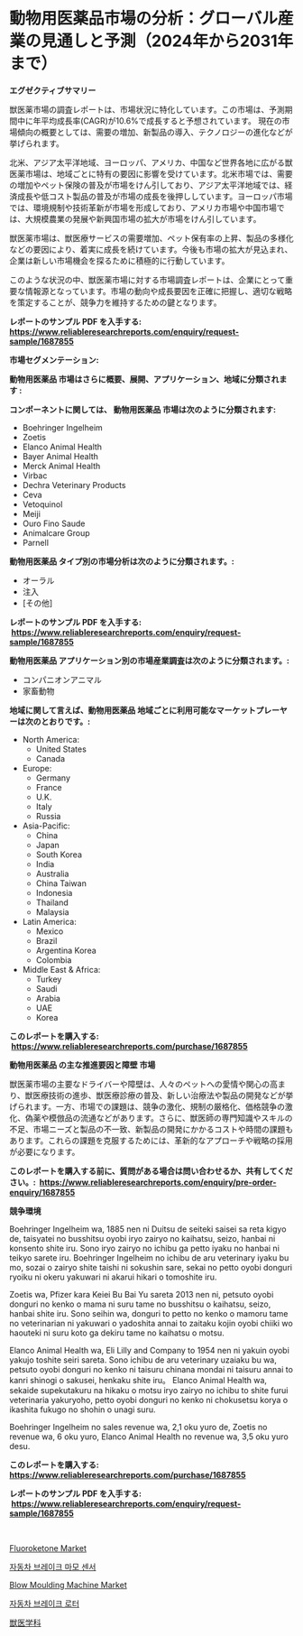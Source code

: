 <p><h1>動物用医薬品市場の分析：グローバル産業の見通しと予測（2024年から2031年まで）</h1></p><p><strong>エグゼクティブサマリー</strong></p>
<p><p>獣医薬市場の調査レポートは、市場状況に特化しています。この市場は、予測期間中に年平均成長率(CAGR)が10.6%で成長すると予想されています。 現在の市場傾向の概要としては、需要の増加、新製品の導入、テクノロジーの進化などが挙げられます。</p><p>北米、アジア太平洋地域、ヨーロッパ、アメリカ、中国など世界各地に広がる獣医薬市場は、地域ごとに特有の要因に影響を受けています。北米市場では、需要の増加やペット保険の普及が市場をけん引しており、アジア太平洋地域では、経済成長や低コスト製品の普及が市場の成長を後押ししています。ヨーロッパ市場では、環境規制や技術革新が市場を形成しており、アメリカ市場や中国市場では、大規模農業の発展や新興国市場の拡大が市場をけん引しています。</p><p>獣医薬市場は、獣医療サービスの需要増加、ペット保有率の上昇、製品の多様化などの要因により、着実に成長を続けています。今後も市場の拡大が見込まれ、企業は新しい市場機会を探るために積極的に行動しています。</p><p>このような状況の中、獣医薬市場に対する市場調査レポートは、企業にとって重要な情報源となっています。市場の動向や成長要因を正確に把握し、適切な戦略を策定することが、競争力を維持するための鍵となります。</p></p>
<p><strong>レポートのサンプル PDF を入手する: <a href="https://www.reliableresearchreports.com/enquiry/request-sample/1687855">https://www.reliableresearchreports.com/enquiry/request-sample/1687855</a></strong></p>
<p><strong>市場セグメンテーション:</strong></p>
<p><strong> 動物用医薬品 市場はさらに概要、展開、アプリケーション、地域に分類されます :</strong></p>
<p><strong>コンポーネントに関しては、 動物用医薬品 市場は次のように分類されます: &nbsp;</strong></p>
<p><ul><li>Boehringer Ingelheim</li><li>Zoetis</li><li>Elanco Animal Health</li><li>Bayer Animal Health</li><li>Merck Animal Health</li><li>Virbac</li><li>Dechra Veterinary Products</li><li>Ceva</li><li>Vetoquinol</li><li>Meiji</li><li>Ouro Fino Saude</li><li>Animalcare Group</li><li>Parnell</li></ul></p>
<p><strong> 動物用医薬品 タイプ別の市場分析は次のように分類されます。:</strong></p>
<p><ul><li>オーラル</li><li>注入</li><li>[その他]</li></ul></p>
<p><strong>レポートのサンプル PDF を入手する: &nbsp;<a href="https://www.reliableresearchreports.com/enquiry/request-sample/1687855">https://www.reliableresearchreports.com/enquiry/request-sample/1687855</a></strong></p>
<p><strong> 動物用医薬品 アプリケーション別の市場産業調査は次のように分類されます。:</strong></p>
<p><ul><li>コンパニオンアニマル</li><li>家畜動物</li></ul></p>
<p><strong>地域に関して言えば、動物用医薬品 地域ごとに利用可能なマーケットプレーヤーは次のとおりです。:</strong></p>
<p><ul>
    <li>
        North America:
        <ul>
            <li>United States</li>
            <li>Canada</li>
        </ul>
    </li>
    <li>
        Europe:
        <ul>
            <li>Germany</li>
            <li>France</li>
            <li>U.K.</li>
            <li>Italy</li>
            <li>Russia</li>
        </ul>
    </li>
    <li>
        Asia-Pacific:
        <ul>
            <li>China</li>
            <li>Japan</li>
            <li>South Korea</li>
            <li>India</li>
            <li>Australia</li>
            <li>China Taiwan</li>
            <li>Indonesia</li>
            <li>Thailand</li>
            <li>Malaysia</li>
        </ul>
    </li>
    <li>
        Latin America:
        <ul>
            <li>Mexico</li>
            <li>Brazil</li>
            <li>Argentina Korea</li>
            <li>Colombia</li>
        </ul>
    </li>
    <li>
        Middle East & Africa:
        <ul>
            <li>Turkey</li>
            <li>Saudi</li>
            <li>Arabia</li>
            <li>UAE</li>
            <li>Korea</li>
        </ul>
    </li>
    </ul></p>
<p><strong>このレポートを購入する: &nbsp;<a href="https://www.reliableresearchreports.com/purchase/1687855">https://www.reliableresearchreports.com/purchase/1687855</a></strong></p>
<p><strong>動物用医薬品 の主な推進要因と障壁 市場</strong></p>
<p><p>獣医薬市場の主要なドライバーや障壁は、人々のペットへの愛情や関心の高まり、獣医療技術の進歩、獣医療診療の普及、新しい治療法や製品の開発などが挙げられます。一方、市場での課題は、競争の激化、規制の厳格化、価格競争の激化、偽薬や模倣品の流通などがあります。さらに、獣医師の専門知識やスキルの不足、市場ニーズと製品の不一致、新製品の開発にかかるコストや時間の課題もあります。これらの課題を克服するためには、革新的なアプローチや戦略の採用が必要になります。</p></p>
<p><strong>このレポートを購入する前に、質問がある場合は問い合わせるか、共有してください。:&nbsp; <a href="https://www.reliableresearchreports.com/enquiry/pre-order-enquiry/1687855">https://www.reliableresearchreports.com/enquiry/pre-order-enquiry/1687855</a></strong></p>
<p><strong>競争環境</strong></p>
<p><p>Boehringer Ingelheim wa, 1885 nen ni Duitsu de seiteki saisei sa reta kigyo de, taisyatei no busshitsu oyobi iryo zairyo no kaihatsu, seizo, hanbai ni konsento shite iru. Sono iryo zairyo no ichibu ga petto iyaku no hanbai ni teikyo sarete iru. Boehringer Ingelheim no ichibu de aru veterinary iyaku bu mo, sozai o zairyo shite taishi ni sokushin sare, sekai no petto oyobi donguri ryoiku ni okeru yakuwari ni akarui hikari o tomoshite iru.</p><p>Zoetis wa, Pfizer kara Keiei Bu Bai Yu sareta 2013 nen ni, petsuto oyobi donguri no kenko o mama ni suru tame no busshitsu o kaihatsu, seizo, hanbai shite iru. Sono seihin wa, donguri to petto no kenko o mamoru tame no veterinarian ni yakuwari o yadoshita annai to zaitaku kojin oyobi chiiki wo haouteki ni suru koto ga dekiru tame no kaihatsu o motsu.</p><p>Elanco Animal Health wa, Eli Lilly and Company to 1954 nen ni yakuin oyobi yakujo toshite seiri sareta. Sono ichibu de aru veterinary uzaiaku bu wa, petsuto oyobi donguri no kenko ni taisuru chinana mondai ni taisuru annai to kanri shinogi o sakusei, henkaku shite iru。 Elanco Animal Health wa, sekaide supekutakuru na hikaku o motsu iryo zairyo no ichibu to shite furui veterinaria yakuryoho, petto oyobi donguri no kenko ni chokusetsu korya o ikashita fukugo no shohin o unagi suru.</p><p>Boehringer Ingelheim no sales revenue wa, 2,1 oku yuro de, Zoetis no revenue wa, 6 oku yuro, Elanco Animal Health no revenue wa, 3,5 oku yuro desu.</p></p>
<p><strong>このレポートを購入する: &nbsp; <a href="https://www.reliableresearchreports.com/purchase/1687855">https://www.reliableresearchreports.com/purchase/1687855</a></strong></p>
<p><strong>レポートのサンプル PDF を入手する: &nbsp;<a href="https://www.reliableresearchreports.com/enquiry/request-sample/1687855">https://www.reliableresearchreports.com/enquiry/request-sample/1687855</a></strong><strong></strong></p>
<p>&nbsp;</p>
<p><p><a href="https://github.com/CliffMedina6/Market-Research-Report-List-3/blob/main/fluoroketone-market.md">Fluoroketone Market</a></p><p><a href="https://github.com/vsr06p4p49/Market-Research-Report-List-1/blob/main/2494563193113.md">자동차 브레이크 마모 센서</a></p><p><a href="https://github.com/provorikovar/Market-Research-Report-List-3/blob/main/blow-moulding-machine-market.md">Blow Moulding Machine Market</a></p><p><a href="https://github.com/oajzkywllm460/Market-Research-Report-List-1/blob/main/9918457193112.md">자동차 브레이크 로터</a></p><p><a href="https://github.com/cbigkbh02719/Market-Research-Report-List-1/blob/main/8194701193329.md">獣医学科</a></p></p>